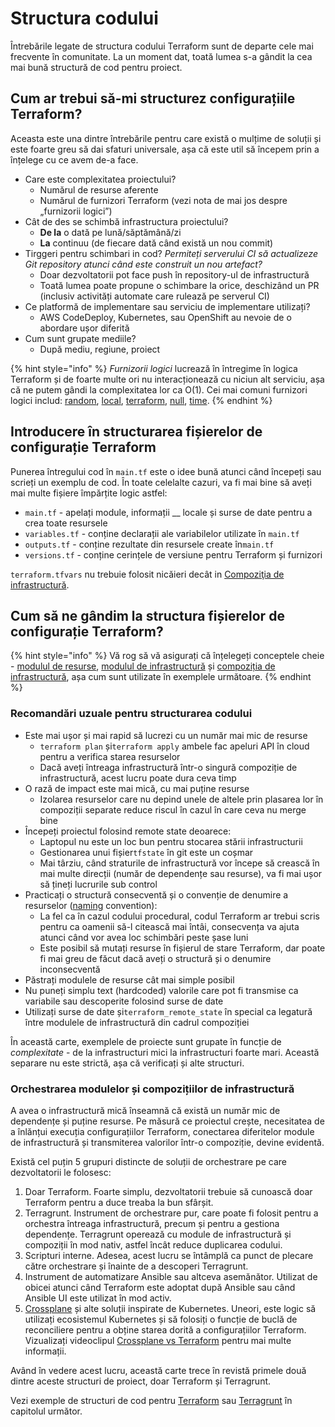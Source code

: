 # Structura codului

Întrebările legate de structura codului Terraform sunt de departe cele mai frecvente în comunitate. La un moment dat, toată lumea s-a gândit la cea mai bună structură de cod pentru proiect.

## Cum ar trebui să-mi structurez configurațiile Terraform?

Aceasta este una dintre întrebările pentru care există o mulțime de soluții și este foarte greu să dai sfaturi universale, așa că este util să începem prin a înțelege cu ce avem de-a face.

* Care este complexitatea proiectului?
  * Numărul de resurse aferente
  * Numărul de furnizori Terraform (vezi nota de mai jos despre „furnizorii logici”)
* Cât de des se schimbă infrastructura proiectului?
  * **De la** o dată pe lună/săptămână/zi
  * **La** continuu (de fiecare dată când există un nou commit)
* Tirggeri pentru schimbari in cod? _Permiteți serverului CI să actualizeze Git repository atunci când este construit un nou artefact?_
  * Doar dezvoltatorii pot face push în repository-ul de infrastructură
  * Toată lumea poate propune o schimbare la orice, deschizând un PR (inclusiv activități automate care rulează pe serverul CI)
* Ce platformă de implementare sau serviciu de implementare utilizați?
  * AWS CodeDeploy, Kubernetes, sau OpenShift au nevoie de o abordare ușor diferită
* Cum sunt grupate mediile?
  * După mediu, regiune, proiect

{% hint style="info" %}
_Furnizorii logici_ lucrează în întregime în logica Terraform și de foarte multe ori nu interacționează cu niciun alt serviciu, așa că ne putem gândi la complexitatea lor ca O(1). Cei mai comuni furnizori logici includ: [random](https://registry.terraform.io/providers/hashicorp/random/latest/docs), [local](https://registry.terraform.io/providers/hashicorp/local/latest/docs), [terraform](https://www.terraform.io/docs/providers/terraform/index.html), [null](https://registry.terraform.io/providers/hashicorp/null/latest/docs), [time](https://registry.terraform.io/providers/hashicorp/time/latest).
{% endhint %}

## Introducere în structurarea fișierelor de configurație Terraform

Punerea întregului cod în `main.tf` este o idee bună atunci când începeți sau scrieți un exemplu de cod. În toate celelalte cazuri, va fi mai bine să aveți mai multe fișiere împărțite logic astfel:

* `main.tf` - apelați module, informații __ locale și surse de date pentru a crea toate resursele
* `variables.tf` - conține declarații ale variabilelor utilizate în `main.tf`
* `outputs.tf` - conține rezultate din resursele create în`main.tf`
* `versions.tf` - conține cerințele de versiune pentru Terraform și furnizori

`terraform.tfvars` nu trebuie folosit nicăieri decât in [Compoziţia de infrastructură](key-concepts.md#compozitia-de-infrastructura).

## Cum să ne gândim la structura fișierelor de configurație Terraform?

{% hint style="info" %}
Vă rog să vă asigurați că înțelegeți conceptele cheie - [modulul de resurse](key-concepts.md#modul-de-resurse), [modulul de infrastructură](key-concepts.md#modulul-de-infrastructura) și [compoziția de infrastructură](key-concepts.md#compozitia-de-infrastructura), așa cum sunt utilizate în exemplele următoare.
{% endhint %}

### Recomandări uzuale pentru structurarea codului

* Este mai ușor și mai rapid să lucrezi cu un număr mai mic de resurse
  * `terraform plan` și`terraform apply` ambele fac apeluri API în cloud pentru a verifica starea resurselor
  * Dacă aveți întreaga infrastructură într-o singură compoziție de infrastructură, acest lucru poate dura ceva timp
* O rază de impact este mai mică, cu mai puține resurse
  * Izolarea resurselor care nu depind unele de altele prin plasarea lor în compoziții separate reduce riscul în cazul în care ceva nu merge bine
* Începeți proiectul folosind remote state deoarece:
  * Laptopul nu este un loc bun pentru stocarea stării infrastructurii
  * Gestionarea unui fișier`tfstate` în git este un coșmar
  * Mai târziu, când straturile de infrastructură vor începe să crească în mai multe direcții (număr de dependențe sau resurse), va fi mai ușor să țineți lucrurile sub control
* Practicați o structură consecventă și o convenție de denumire a resurselor ([naming](naming.md) convention):
  * La fel ca în cazul codului procedural, codul Terraform ar trebui scris pentru ca oamenii să-l citească mai întâi, consecvența va ajuta atunci când vor avea loc schimbări peste șase luni
  * Este posibil să mutați resurse în fișierul de stare Terraform, dar poate fi mai greu de făcut dacă aveți o structură și o denumire inconsecventă
* Păstrați modulele de resurse cât mai simple posibil
* Nu puneți simplu text (hardcoded) valorile care pot fi transmise ca variabile sau descoperite folosind surse de date
* Utilizați surse de date și`terraform_remote_state` în special ca legatură între modulele de infrastructură din cadrul compoziției

În această carte, exemplele de proiecte sunt grupate în funcție de _complexitate_ - de la infrastructuri mici la infrastructuri foarte mari. Această separare nu este strictă, așa că verificați și alte structuri.

### Orchestrarea modulelor și compozițiilor de infrastructură

A avea o infrastructură mică înseamnă că există un număr mic de dependențe și puține resurse. Pe măsură ce proiectul crește, necesitatea de a înlănțui execuția configurațiilor Terraform, conectarea diferitelor module de infrastructură și transmiterea valorilor într-o compoziție, devine evidentă.

Există cel puțin 5 grupuri distincte de soluții de orchestrare pe care dezvoltatorii le folosesc:

1. Doar Terraform. Foarte simplu, dezvoltatorii trebuie să cunoască doar Terraform pentru a duce treaba la bun sfârșit.
2. Terragrunt. Instrument de orchestrare pur, care poate fi folosit pentru a orchestra întreaga infrastructură, precum și pentru a gestiona dependențe. Terragrunt operează cu module de infrastructură și compoziții în mod nativ, astfel încât reduce duplicarea codului.
3. Scripturi interne. Adesea, acest lucru se întâmplă ca punct de plecare către orchestrare și înainte de a descoperi Terragrunt.
4. Instrument de automatizare Ansible sau altceva asemănător. Utilizat de obicei atunci când Terraform este adoptat după Ansible sau când Ansible UI este utilizat în mod activ.
5. [Crossplane](https://crossplane.io/) și alte soluții inspirate de Kubernetes. Uneori, este logic să utilizați ecosistemul Kubernetes și să folosiți o funcție de buclă de reconciliere pentru a obține starea dorită a configurațiilor Terraform. Vizualizați videoclipul [Crossplane vs Terraform](https://www.youtube.com/watch?v=ELhVbSdcqSY) pentru mai multe informații.

Având în vedere acest lucru, această carte trece în revistă primele două dintre aceste structuri de proiect, doar Terraform și Terragrunt.

Vezi exemple de structuri de cod pentru [Terraform](examples/terraform/) sau [Terragrunt](examples/terragrunt.md) în capitolul următor.

